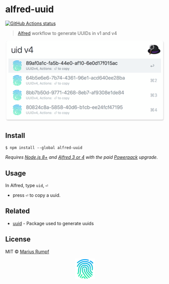 # alfred-uuid

<a href="https://github.com/MariusRumpf/alfred-uuid"><img alt="GitHub Actions status" src="https://github.com/MariusRumpf/alfred-uuid/workflows/CI/badge.svg"></a>


> [Alfred](https://www.alfredapp.com) workflow to generate UUIDs in v1 and v4

<img src="screenshot.png" width="580">

## Install

```
$ npm install --global alfred-uuid
```

*Requires [Node.js 8+](https://nodejs.org) and [Alfred 3 or 4](https://www.alfredapp.com/) with the paid [Powerpack](https://www.alfredapp.com/powerpack/) upgrade.*


## Usage

In Alfred, type `uid`, <kbd>⏎</kbd>
- press <kbd>⏎</kbd> to copy a uuid.


## Related

- [uuid](https://github.com/kelektiv/node-uuid) - Package used to generate uuids

## License

MIT © [Marius Rumpf](https://github.com/mariusrumpf)

<p align="center"><img src="icon.png" width="64"></p>
